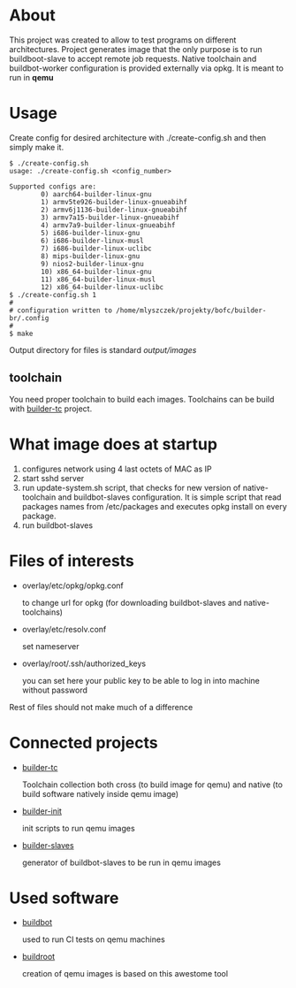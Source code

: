 About
=====

This project was created to allow to test programs on different architectures.
Project generates image that the only purpose is to run buildboot-slave to
accept remote job requests. Native toolchain and buildbot-worker configuration
is provided externally via opkg. It is meant to run in **qemu**

Usage
=====

Create config for desired architecture with ./create-config.sh and then simply
make it.

~~~
$ ./create-config.sh
usage: ./create-config.sh <config_number>

Supported configs are:
        0) aarch64-builder-linux-gnu
        1) armv5te926-builder-linux-gnueabihf
        2) armv6j1136-builder-linux-gnueabihf
        3) armv7a15-builder-linux-gnueabihf
        4) armv7a9-builder-linux-gnueabihf
        5) i686-builder-linux-gnu
        6) i686-builder-linux-musl
        7) i686-builder-linux-uclibc
        8) mips-builder-linux-gnu
        9) nios2-builder-linux-gnu
        10) x86_64-builder-linux-gnu
        11) x86_64-builder-linux-musl
        12) x86_64-builder-linux-uclibc
$ ./create-config.sh 1
#
# configuration written to /home/mlyszczek/projekty/bofc/builder-br/.config
#
$ make
~~~

Output directory for files is standard *output/images*

toolchain
---------

You need proper toolchain to build each images. Toolchains can be build with
[builder-tc](http://git.kurwinet.pl/builder-tc) project.

What image does at startup
==========================

1. configures network using 4 last octets of MAC as IP
2. start sshd server
3. run update-system.sh script, that checks for new version of native-toolchain
   and buildbot-slaves configuration. It is simple script that read packages
   names from /etc/packages and executes opkg install on every package.
4. run buildbot-slaves

Files of interests
==================

* overlay/etc/opkg/opkg.conf

  to change url for opkg (for downloading buildbot-slaves and native-toolchains)

* overlay/etc/resolv.conf

  set nameserver

* overlay/root/.ssh/authorized_keys

  you can set here your public key to be able to log in into machine without
  password

Rest of files should not make much of a difference

Connected projects
==================

* [builder-tc](http://git.kurwinet.pl/builder-tc/)

  Toolchain collection both cross (to build image for qemu) and native (to build
  software natively inside qemu image)

* [builder-init](http://git.kurwinet.pl/builder-init/)

  init scripts to run qemu images

* [builder-slaves](http://git.kurwinet.pl/builder-slaves/)

  generator of buildbot-slaves to be run in qemu images

Used software
=============

* [buildbot](https://github.com/buildbot/buildbot)

  used to run CI tests on qemu machines

* [buildroot](https://buildroot.org/)

  creation of qemu images is based on this awestome tool
